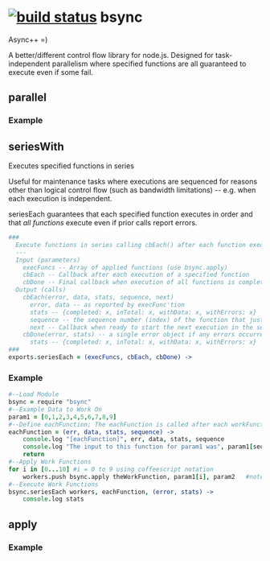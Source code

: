 [![build status](https://secure.travis-ci.org/circuithub/bsync.png)](http://travis-ci.org/circuithub/bsync)
bsync
=====

Async++ =)

A better/different control flow library for node.js. Designed for task-independent parallelism where specified functions are all guaranteed to execute even if some fail.

## parallel

### Example

## seriesWith

Executes specified functions in series

Useful for maintenance tasks where executions are sequenced for reasons other than logical control flow (such as bandwidth limitations) -- e.g. when each execution is independent. 

seriesEach guarantees that each specified function executes in order and that *all functions* execute even if prior calls report errors.

```coffeescript
###
  Execute functions in series calling cbEach() after each function executes
  ---
  Input (parameters)
    execFuncs -- Array of applied functions (use bsync.apply)
    cbEach -- Callback after each execution of a specified function
    cbDone -- Final callback when execution of all functions is complete
  Output (calls)
    cbEach(error, data, stats, sequence, next)
      error, data -- as reported by execFunc'tion
      stats -- {completed: x, inTotal: x, withData: x, withErrors: x}
      sequence -- the sequence number (index) of the function that just completed execution; useful for referencing the input parameter data
      next -- Callback when ready to start the next execution in the series sequence (usage: next() )
    cbDone(error, stats) -- a single error object if any errors occurred, but that doesn't indicate complete failure. Check stats.
      stats -- {completed: x, inTotal: x, withData: x, withErrors: x}
###
exports.seriesEach = (execFuncs, cbEach, cbDone) ->
```

### Example

```coffeescript
#--Load Module
bsync = require "bsync"
#--Example Data to Work On
param1 = [0,1,2,3,4,5,6,7,8,9]
#--Define eachFunction; The eachFunction is called after each workFunction completes or crashes
eachFunction = (err, data, stats, sequence) ->
	console.log "[eachFunction]", err, data, stats, sequence
	console.log "The input to this function for param1 was", param1[sequence] #In case you need to reference it for retry-style operations; Make sure to keep the input data in context
	return
#--Apply Work Functions
for i in [0...10] #i = 0 to 9 using coffeescript notation
	workers.push bsync.apply theWorkFunction, param1[i], param2   #note: omit callback parameter
#--Execute Work Functions
bsync.seriesEach workers, eachFunction, (error, stats) ->
	console.log stats
```

## apply

### Example
